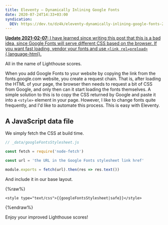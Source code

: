 ```yaml
---
title: Eleventy — Dynamically Inlining Google Fonts
date: 2020-07-24T14:33+03:00
syndication:
  DEV: https://dev.to/dz4k/eleventy-dynamically-inlining-google-fonts-2geg
---
```


<ins>

**Update <time>2021-02-07</time>:** I have learned since writing this post that this is a bad idea, since Google Fonts will serve different CSS based on the browser. If you want fast loading, vendor your fonts and use `<link rel=preload>`{.language-html}. 

</ins>

All in the name of Lighthouse scores.

When you add Google Fonts to your website by copying the link from the fonts.google.com website, you create a request chain. That is, after loading the HTML of your page, the browser then needs to request a bit of CSS from Google, and only then can it start loading the fonts themselves. A simple solution to this is to copy the CSS returned by Google and paste it into a `<style>` element in your page. However, I like to change fonts quite frequently, and I'd like to automate this process. This is easy with Eleventy.

## A JavaScript data file

We simply fetch the CSS at build time.

```js
// _data/googleFontsStylesheet.js

const fetch = require('node-fetch')

const url = 'the URL in the Google Fonts stylesheet link href'

module.exports = fetch(url).then(res => res.text())
```

And include it in our base layout.

{%raw%}
```liquid
<style type="text/css">{{googleFontsStylesheet|safe}}</style>
```
{%endraw%}

Enjoy your improved Lighthouse scores!
